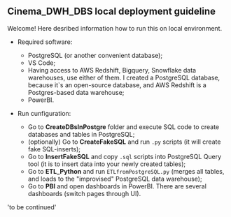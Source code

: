 ## Cinema_DWH_DBS local deployment guideline
Welcome!
Here desribed information how to run this on local environment.

- Required software:
    - PostgreSQL (or another convenient database);
    - VS Code;
    - Having access to AWS Redshift, Bigquery, Snowflake data warehouses, use either of them. I created a PostgreSQL database, because it`s an open-source database, and AWS Redshift is a Postgres-based data warehouse;
    - PowerBI.
      
- Run cunfiguration:
  - Go to **CreateDBsInPostgre** folder and execute SQL code to create databases and tables in PostgreSQL;
  - (optionally) Go to **CreateFakeSQL** and run `.py` scripts (it will create fake SQL-inserts);
  - Go to **InsertFakeSQL** and copy `.sql` scripts into PostgreSQL Query tool (it is to insert data into your newly created tables);
  - Go to **ETL_Python** and run `ETLfromPostgreSQL.py` (merges all tables, and loads to the "improvised" PostgreSQL data warehouse);
  - Go to **PBI** and open dashboards in PowerBI. There are several dashboards (switch pages through UI).
 
 'to be continued'
 
